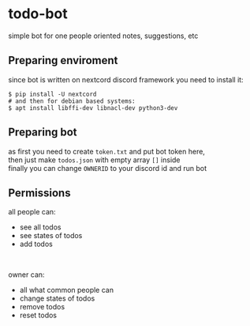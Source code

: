 # todo-bot

simple bot for one people oriented notes, suggestions, etc
<br/>

## Preparing enviroment
since bot is written on nextcord discord framework you need to install it:
```console
$ pip install -U nextcord
# and then for debian based systems:
$ apt install libffi-dev libnacl-dev python3-dev
```
## Preparing bot
as first you need to create `token.txt`
and put bot token here, <br/>
then just make `todos.json` with empty array `[]` inside <br/>
finally you can change `OWNERID` to your discord id and run bot
## Permissions
all people can:
* see all todos
* see states of todos
* add todos
<br/>

owner can:
* all what common people can
* change states of todos
* remove todos
* reset todos
